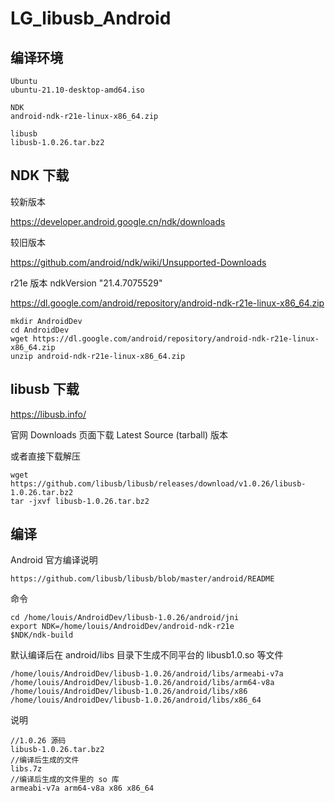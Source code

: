 # LG_libusb_Android



## 编译环境

```
Ubuntu
ubuntu-21.10-desktop-amd64.iso

NDK
android-ndk-r21e-linux-x86_64.zip

libusb
libusb-1.0.26.tar.bz2
```



## NDK 下载

较新版本

https://developer.android.google.cn/ndk/downloads

较旧版本

https://github.com/android/ndk/wiki/Unsupported-Downloads 

r21e 版本 ndkVersion "21.4.7075529"

https://dl.google.com/android/repository/android-ndk-r21e-linux-x86_64.zip



```
mkdir AndroidDev
cd AndroidDev
wget https://dl.google.com/android/repository/android-ndk-r21e-linux-x86_64.zip
unzip android-ndk-r21e-linux-x86_64.zip
```



## libusb 下载

https://libusb.info/

官网 Downloads 页面下载 Latest Source (tarball) 版本



或者直接下载解压

```
wget https://github.com/libusb/libusb/releases/download/v1.0.26/libusb-1.0.26.tar.bz2
tar -jxvf libusb-1.0.26.tar.bz2
```



## 编译

Android 官方编译说明

```
https://github.com/libusb/libusb/blob/master/android/README
```



命令

```
cd /home/louis/AndroidDev/libusb-1.0.26/android/jni
export NDK=/home/louis/AndroidDev/android-ndk-r21e
$NDK/ndk-build
```



默认编译后在 android/libs 目录下生成不同平台的 libusb1.0.so 等文件

```
/home/louis/AndroidDev/libusb-1.0.26/android/libs/armeabi-v7a
/home/louis/AndroidDev/libusb-1.0.26/android/libs/arm64-v8a
/home/louis/AndroidDev/libusb-1.0.26/android/libs/x86
/home/louis/AndroidDev/libusb-1.0.26/android/libs/x86_64
```



说明

```
//1.0.26 源码
libusb-1.0.26.tar.bz2
//编译后生成的文件
libs.7z
//编译后生成的文件里的 so 库
armeabi-v7a arm64-v8a x86 x86_64
```









